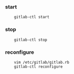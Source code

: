 ### start

```
    gitlab-ctl start
```

### stop

```
    gitlab-ctl stop
```

### reconfigure

```
    vim /etc/gitlab/gitlab.rb
    gitlab-ctl reconfigure
```
